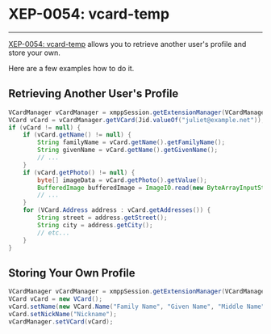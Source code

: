 # XEP-0054: vcard-temp
---

[XEP-0054: vcard-temp][vcard-temp] allows you to retrieve another user\'s profile and store your own.

Here are a few examples how to do it.

## Retrieving Another User\'s Profile

```java
VCardManager vCardManager = xmppSession.getExtensionManager(VCardManager.class);
VCard vCard = vCardManager.getVCard(Jid.valueOf("juliet@example.net"));
if (vCard != null) {
    if (vCard.getName() != null) {
        String familyName = vCard.getName().getFamilyName();
        String givenName = vCard.getName().getGivenName();
        // ...
    }
    if (vCard.getPhoto() != null) {
        byte[] imageData = vCard.getPhoto().getValue();
        BufferedImage bufferedImage = ImageIO.read(new ByteArrayInputStream(imageData));
        // ...
    }
    for (VCard.Address address : vCard.getAddresses()) {
        String street = address.getStreet();
        String city = address.getCity();
        // etc...
    }
}
```

## Storing Your Own Profile

```java
VCardManager vCardManager = xmppSession.getExtensionManager(VCardManager.class);
VCard vCard = new VCard();
vCard.setName(new VCard.Name("Family Name", "Given Name", "Middle Name"));
vCard.setNickName("Nickname");
vCardManager.setVCard(vCard);
```

[vcard-temp]: http://xmpp.org/extensions/xep-0054.html "XEP-0054: vcard-temp"
